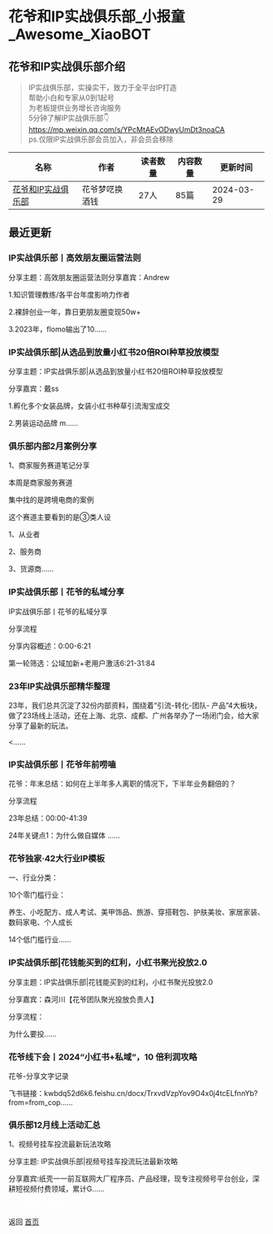 # 花爷和IP实战俱乐部_小报童_Awesome_XiaoBOT

## 花爷和IP实战俱乐部介绍
> IP实战俱乐部，实操实干，致力于全平台IP打造    
帮助小白和专家从0到1起号    
为老板提供业务增长咨询服务    
5分钟了解IP实战俱乐部👇    
https://mp.weixin.qq.com/s/YPcMtAEvODwyUmDt3noaCA    
ps.仅限IP实战俱乐部会员加入，非会员会移除  
  


|名称|作者|读者数量|内容数量|更新时间|
|---|---|---|---|---|
|[花爷和IP实战俱乐部](https://xiaobot.net/p/huaye?refer=0b133df9-27dc-423b-8101-639049001c13)|花爷梦呓换酒钱|27人|85篇|2024-03-29|

## 最近更新
### IP实战俱乐部丨高效朋友圈运营法则

分享主题：高效朋友圈运营法则分享嘉宾：Andrew

1.知识管理教练/各平台年度影响力作者

2.裸辞创业一年，靠日更朋友圈变现50w+

3.2023年，flomo输出了10......

### IP实战俱乐部|从选品到放量小红书20倍ROI种草投放模型

分享主题：IP实战俱乐部|从选品到放量小红书20倍ROI种草投放模型

分享嘉宾：戴ss

1.孵化多个女装品牌，女装小红书种草引流淘宝成交

2.男装运动品牌 m......

### 俱乐部内部2月案例分享

1、商家服务赛道笔记分享

本周是商家服务赛道

集中找的是跨境电商的案例

这个赛道主要看到的是③类人设

1、从业者

2、服务商

3、货源商......

### IP实战俱乐部丨花爷的私域分享

IP实战俱乐部丨花爷的私域分享



分享流程

分享内容概述：0:00-6:21

第一轮筛选：公域加新+老用户激活6:21-31:84

### 23年IP实战俱乐部精华整理

23年，我们总共沉淀了32份内部资料，围绕着“引流-转化-团队-
产品”4大板块，做了23场线上活动，还在上海、北京、成都、广州各举办了一场闭门会，给大家分享了最新的玩法。

<......

### IP实战俱乐部丨花爷年前唠嗑

花爷：年末总结：如何在上半年多人离职的情况下，下半年业务翻倍的？

分享流程

23年总结：00:00-41:39

24年关键点1：为什么做自媒体 ......

### 花爷独家·42大行业IP模板

一、行业分类：

10个零门槛行业：

养生、小吃配方、成人考试、美甲饰品、旅游、穿搭鞋包、护肤美妆、家居家装、数码家电、个人成长

14个低门槛行业......

### IP实战俱乐部|花钱能买到的红利，小红书聚光投放2.0

分享主题：IP实战俱乐部|花钱能买到的红利，小红书聚光投放2.0

分享嘉宾：森河川【花爷团队聚光投放负责人】



分享流程：

为什么要投......

### 花爷线下会丨2024“小红书+私域“，10 倍利润攻略

花爷-分享文字记录

飞书链接：kwbdq52d6k6.feishu.cn/docx/TrxvdVzpYov9O4x0j4tcELfnnYb?from=from_cop......

### 俱乐部12月线上活动汇总

1、视频号挂车投流最新玩法攻略

分享主题: IP实战俱乐部|视频号挂车投流玩法最新攻略

分享嘉宾:纸壳一一前互联网大厂程序员、产品经理，现专注视频号平台创业，深耕短视频付费领域，累计G......


<a href="https://github.com/Reno9527/awesome-xiaobot" style="color: white; text-decoration: none;">awesome-xiaobot</a>

返回 [首页](../README.md)
